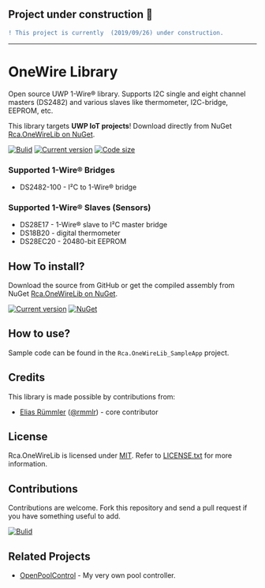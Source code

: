 ## Project under construction :construction:
```diff
! This project is currently  (2019/09/26) under construction.
```

---

# OneWire Library
Open source UWP 1-Wire® library. Supports I2C single and eight channel masters (DS2482) and various slaves like thermometer, I2C-bridge, EEPROM, etc. 

This library targets __UWP IoT projects__! Download directly from NuGet [Rca.OneWireLib on NuGet](https://nuget.org/packages/Rca.OneWireLib).


[![Bulid](https://img.shields.io/appveyor/ci/100prznt/rca-onewirelib.svg?logo=appveyor&style=popout-square)](https://ci.appveyor.com/project/100prznt/rca-onewirelib)   [![Current version](https://img.shields.io/nuget/v/Rca.OneWireLib.svg?logo=nuget&logoColor=%23ef8b00&style=popout-square)](https://www.nuget.org/packages/Rca.OneWireLib/)   [![Code size](https://img.shields.io/github/languages/code-size/100prznt/Rca.OneWireLib.svg?logo=github&style=popout-square)](#) 


### Supported 1-Wire® Bridges
* DS2482-100 - I²C to 1-Wire® bridge

### Supported 1-Wire® Slaves (Sensors)
* DS28E17 - 1-Wire® slave to I²C master bridge
* DS18B20 - digital thermometer
* DS28EC20 - 20480-bit EEPROM


## How To install?
Download the source from GitHub or get the compiled assembly from NuGet [Rca.OneWireLib on NuGet](https://nuget.org/packages/Rca.OneWireLib).

[![Current version](https://img.shields.io/nuget/v/Rca.OneWireLib.svg?logo=nuget&logoColor=%23ef8b00&style=popout-square)](https://www.nuget.org/packages/Rca.OneWireLib/)   [![NuGet](https://img.shields.io/nuget/dt/Rca.OneWireLib.svg?logo=nuget&logoColor=%23ef8b00&style=popout-square)](https://www.nuget.org/packages/Rca.OneWireLib/)


## How to use?
Sample code can be found in the ``Rca.OneWireLib_SampleApp`` project.


## Credits
This library is made possible by contributions from:
* [Elias Rümmler](http://www.100prznt.de) ([@rmmlr](https://github.com/rmmlr)) - core contributor

## License
Rca.OneWireLib is licensed under [MIT](http://www.opensource.org/licenses/mit-license.php "Read more about the MIT license form"). Refer to [LICENSE.txt](https://github.com/100prznt/Rca.OneWireLib/blob/master/LICENSE.txt) for more information.

## Contributions
Contributions are welcome. Fork this repository and send a pull request if you have something useful to add.


[![Bulid](https://img.shields.io/appveyor/ci/100prznt/rca-onewirelib.svg?logo=appveyor&style=popout-square)](https://ci.appveyor.com/project/100prznt/rca-onewirelib)


## Related Projects
* [OpenPoolControl](https://github.com/100prznt/opc) - My very own pool controller.
